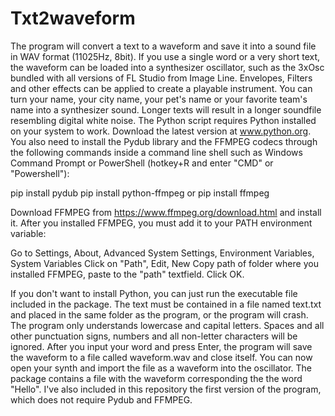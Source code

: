 # Txt2waveform
The program will convert a text to a waveform and save it into a sound file in WAV format (11025Hz, 8bit). If you use a single word or a very short text, the waveform can be loaded into a synthesizer oscillator, such as the 3xOsc bundled with all versions of FL Studio from Image Line. Envelopes, Filters and other effects can be applied to create a playable instrument. You can turn your name, your city name, your pet's name or your favorite team's name into a synthesizer sound. Longer texts will result in a longer soundfile resembling digital white noise.
The Python script requires Python installed on your system to work. Download the latest version at www.python.org. You also need to install the Pydub library and the FFMPEG codecs through the following commands inside a command line shell such as Windows Command Prompt or PowerShell (hotkey+R and enter "CMD" or "Powershell"):

pip install pydub
pip install python-ffmpeg or pip install ffmpeg

Download FFMPEG from https://www.ffmpeg.org/download.html and install it.
After you installed FFMPEG, you must add it to your PATH environment variable:

Go to Settings, About, Advanced System Settings, Environment Variables, System Variables
Click on "Path", Edit, New
Copy path of folder where you installed FFMPEG, paste to the "path" textfield. Click OK.

If you don't want to install Python, you can just run the executable file included in the package. The text must be contained in a file named text.txt and placed in the same folder as the program, or the program will crash. The program only understands lowercase and capital letters. Spaces and all other punctuation signs, numbers and all non-letter characters will be ignored. After you input your word and press Enter, the program will save the waveform to a file called waveform.wav and close itself. You can now open your synth and import the file as a waveform into the oscillator.
The package contains a file with the waveform corresponding the the word "Hello".
I've also included in this repository the first version of the program, which does not require Pydub and FFMPEG.
